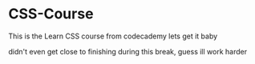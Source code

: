 # CSS-Course
This is the Learn CSS course from codecademy lets get it baby

didn't even get close to finishing during this break, guess ill work harder
